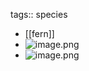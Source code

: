 tags:: species

- [[fern]]
- ![image.png](https://peach-geographical-bat-397.mypinata.cloud/ipfs/QmRBgMryq9qi9VkFpPbJAMfeLpbkEgeMLEpJdK6cqX1AAr)
- ![image.png](https://peach-geographical-bat-397.mypinata.cloud/ipfs/QmadN6Mv8gCcJuPRZxzeYihrfnP3LDdkFQYWYJU2b8ehE8)